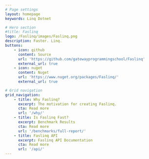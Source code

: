 ```yaml
---
# Page settings
layout: homepage
keywords: Linq Dotnet

# Hero section
#title: Faslinq
logo: /Faslinq/images/Faslinq.png
description: Faster. Linq.
buttons:
    - icon: github
      content: Source
      url: 'https://github.com/gatewayprogrammingschool/Faslinq'
      external_url: true
    - icon: nuget
      content: Nuget
      url: 'https://www.nuget.org/packages/Faslinq/'
      external_url: true

# Grid navigation
grid_navigation:
    - title: Why Faslinq?
      excerpt: The motivation for creating Faslinq.
      cta: Read more
      url: '/why/'
    - title: Is Faslinq Fast?
      excerpt: Benchmark Results
      cta: Read more
      url: '/benchmarks/full-report/'
    - title: Faslinq API
      excerpt: Faslinq API Documentation
      cta: Read more
      url: '/api/'
---
```

